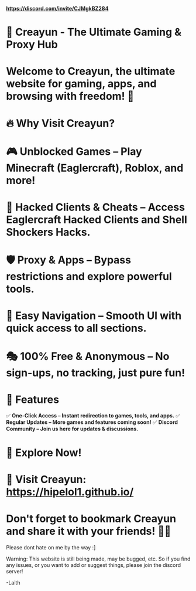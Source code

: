 **https://discord.com/invite/CJMgkBZ284**
# 🌌 Creayun - The Ultimate Gaming & Proxy Hub

# Welcome to Creayun, the ultimate website for gaming, apps, and browsing with freedom! 🚀

# 🔥 Why Visit Creayun?

# 🎮 Unblocked Games – Play Minecraft (Eaglercraft), Roblox, and more!

# 🔧 Hacked Clients & Cheats – Access Eaglercraft Hacked Clients and Shell Shockers Hacks.

# 🛡️ Proxy & Apps – Bypass restrictions and explore powerful tools.

# 📜 Easy Navigation – Smooth UI with quick access to all sections.

# 🎭 100% Free & Anonymous – No sign-ups, no tracking, just pure fun!

# 🌠 Features

✅ **One-Click Access – Instant redirection to games, tools, and apps.**
✅ **Regular Updates – More games and features coming soon!**
✅ **Discord Community – Join us here for updates & discussions.**

# 🚀 Explore Now!

# 🔗 Visit Creayun: https://hipelol1.github.io/

# Don't forget to bookmark Creayun and share it with your friends! 🚀🌌

Please dont hate on me by the way :]


Warning: This website is still being made, may be bugged, etc. So if you find any issues, or you want to add or suggest things, please join the discord server!

-Laith
